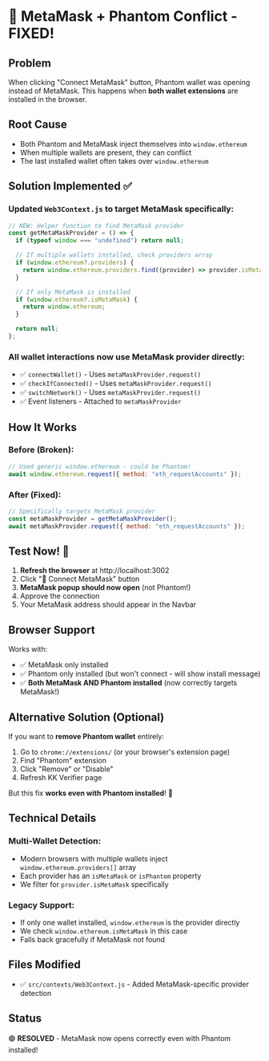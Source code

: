 # 🦊 MetaMask + Phantom Conflict - FIXED!

## Problem

When clicking "Connect MetaMask" button, Phantom wallet was opening instead of MetaMask. This happens when **both wallet extensions** are installed in the browser.

## Root Cause

- Both Phantom and MetaMask inject themselves into `window.ethereum`
- When multiple wallets are present, they can conflict
- The last installed wallet often takes over `window.ethereum`

## Solution Implemented ✅

### Updated `Web3Context.js` to target MetaMask specifically:

```javascript
// NEW: Helper function to find MetaMask provider
const getMetaMaskProvider = () => {
  if (typeof window === "undefined") return null;

  // If multiple wallets installed, check providers array
  if (window.ethereum?.providers) {
    return window.ethereum.providers.find((provider) => provider.isMetaMask);
  }

  // If only MetaMask is installed
  if (window.ethereum?.isMetaMask) {
    return window.ethereum;
  }

  return null;
};
```

### All wallet interactions now use MetaMask provider directly:

- ✅ `connectWallet()` - Uses `metaMaskProvider.request()`
- ✅ `checkIfConnected()` - Uses `metaMaskProvider.request()`
- ✅ `switchNetwork()` - Uses `metaMaskProvider.request()`
- ✅ Event listeners - Attached to `metaMaskProvider`

## How It Works

### Before (Broken):

```javascript
// Used generic window.ethereum - could be Phantom!
await window.ethereum.request({ method: "eth_requestAccounts" });
```

### After (Fixed):

```javascript
// Specifically targets MetaMask provider
const metaMaskProvider = getMetaMaskProvider();
await metaMaskProvider.request({ method: "eth_requestAccounts" });
```

## Test Now! 🎉

1. **Refresh the browser** at http://localhost:3002
2. Click "🦊 Connect MetaMask" button
3. **MetaMask popup should now open** (not Phantom!)
4. Approve the connection
5. Your MetaMask address should appear in the Navbar

## Browser Support

Works with:

- ✅ MetaMask only installed
- ✅ Phantom only installed (but won't connect - will show install message)
- ✅ **Both MetaMask AND Phantom installed** (now correctly targets MetaMask!)

## Alternative Solution (Optional)

If you want to **remove Phantom wallet** entirely:

1. Go to `chrome://extensions/` (or your browser's extension page)
2. Find "Phantom" extension
3. Click "Remove" or "Disable"
4. Refresh KK Verifier page

But this fix **works even with Phantom installed**! 🎊

## Technical Details

### Multi-Wallet Detection:

- Modern browsers with multiple wallets inject `window.ethereum.providers[]` array
- Each provider has an `isMetaMask` or `isPhantom` property
- We filter for `provider.isMetaMask` specifically

### Legacy Support:

- If only one wallet installed, `window.ethereum` is the provider directly
- We check `window.ethereum.isMetaMask` in this case
- Falls back gracefully if MetaMask not found

## Files Modified

- ✅ `src/contexts/Web3Context.js` - Added MetaMask-specific provider detection

## Status

🟢 **RESOLVED** - MetaMask now opens correctly even with Phantom installed!
